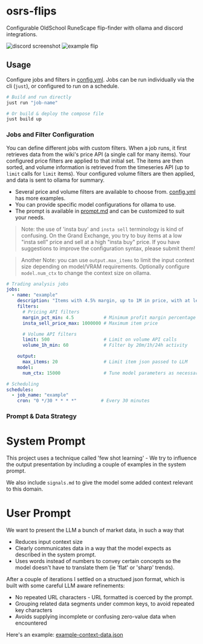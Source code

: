 # osrs-flips

Configurable OldSchool RuneScape flip-finder with ollama and discord integrations.

![discord screenshot](https://i.imgur.com/ncYAnpr.png)
![example flip](https://i.imgur.com/BE16VyL.png)

## Usage

Configure jobs and filters in [config.yml](./config.yml). Jobs can be run individually via the cli (`just`), or configured to run on a schedule.

```bash
# Build and run directly
just run "job-name"

# Or build & deploy the compose file
just build up
```

### Jobs and Filter Configuration

You can define different jobs with custom filters. When a job runs, it first retrieves data from the wiki's price API (a single call for many items). Your configured price filters are applied to that initial set. The items are then sorted, and volume information is retrieved from the timeseries API (up to `limit` calls for `limit` items). Your configured volume filters are then applied, and data is sent to ollama for summary.

- Several price and volume filters are available to choose from. [config.yml](./config.yml) has more examples.
- You can provide specific model configurations for ollama to use.
- The prompt is available in [prompt.md](./prompt.md) and can be customized to suit your needs.

> Note: the use of 'insta buy' and `insta sell` terminology is kind of confusing. On the Grand Exchange, you try to buy items at a low "insta sell" price and sell at a high "insta buy" price.
> If you have suggestions to improve the configuration syntax, please submit them!


> Another Note: you can use `output.max_items` to limit the input context size depending on model/VRAM requirements. Optionally configure `model.num_ctx` to change the context size on ollama.

```yaml
# Trading analysis jobs
jobs:
  - name: "example"
    description: "Items with 4.5% margin, up to 1M in price, with at least 60 trades in the last hour"
    filters:
      # Pricing API filters
      margin_pct_min: 4.5           # Minimum profit margin percentage
      insta_sell_price_max: 1000000 # Maximum item price

      # Volume API filters
      limit: 500                    # Limit on volume API calls
      volume_1h_min: 60             # Filter by 20m/1h/24h activity

    output:
      max_items: 20                 # Limit item json passed to LLM
    model:
      num_ctx: 15000                # Tune model parameters as necessary

# Scheduling
schedules:
  - job_name: "example"
    cron: "0 */30 * * * *"         # Every 30 minutes
```

### Prompt & Data Strategy

# System Prompt

This project uses a technique called 'few shot learning' - We try to influence the output presentation by including a couple of examples in the system prompt.

We also include `signals.md` to give the model some added context relevant to this domain.

# User Prompt

We want to present the LLM a bunch of market data, in such a way that
- Reduces input context size
- Clearly communicates data in a way that the model expects as described in the system prompt.
- Uses words instead of numbers to convey certain concepts so the model doesn't have to translate them (ie 'flat' or 'sharp' trends).

After a couple of iterations I settled on a structued json format, which is built with some careful LLM aware refinements:
- No repeated URL characters - URL formatted is coerced by the prompt.
- Grouping related data segments under common keys, to avoid repeated key characters
- Avoids supplying incomplete or confusing zero-value data when encountered

Here's an example: [example-context-data.json](./example-context-data.json)


